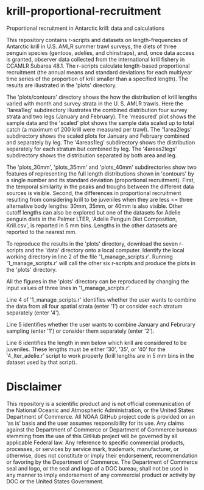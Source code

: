 # krill-proportional-recruitment
Proportional recruitment in Antarctic krill: data and calculations

This repository contains r-scripts and datasets on length-frequencies of Antarctic krill in U.S. AMLR summer trawl surveys, the diets of three penguin species (gentoos, adelies, and chinstraps), and, once data access is granted, observer data collected from the international krill fishery in CCAMLR Subarea 48.1. The r-scripts calculate length-based proportional recruitment (the annual means and standard deviations for each multiyear time series of the proportion of krill smaller than a specified length). The results are illustrated in the 'plots' directory.

The 'plots/contours' directory shows the how the distribution of krill lengths varied with month and survey strata in the U. S. AMLR trawls. Here the '1area1leg' subdirectory illustrates the combined distribution four survey strata and two legs (January and February). The 'measured' plot shows the sample data and the 'scaled' plot shows the sample data scaled up to total catch (a maximum of 200 krill were measured per trawl). The '1area2legs' subdirectory shows the scaled plots for January and February combined and separately by leg. The '4areas1leg' subdirectory shows the distribution separately for each stratum but combined by leg. The '4areas2legs' subdirectory shows the distribution separated by both area and leg.

The 'plots_30mm', 'plots_35mm' and 'plots_40mm' subdirectories show two features of representing the full length distributions shown in 'contours' by a single number and its standard deviation (proportional recruitment). First, the temporal similarity in the peaks and troughs between the different data sources is visible. Second, the differences in proportional recruitment resulting from considering krill to be juveniles when they are less <= three alternative body lengths: 30mm, 35mm, or 40mm is also visible. Other cutoff lengths can also be explored but one of the datasets for Adelie penguin diets in the Palmer LTER, 'Adelie Penguin Diet Composition, Krill.csv', is reported in 5 mm bins. Lengths in the other datasets are reported to the nearest mm.

To reproduce the results in the 'plots' directory, download the seven r-scripts and the 'data' directory onto a local computer. Identify the local working directory in line 2 of the file '1_manage_scripts.r'. Running '1_manage_scripts.r' will call the other six r-scripts and produce the plots in the 'plots' directory.

All the figures in the 'plots' directory can be reproduced by changing the input values of three lines in '1_manage_scripts.r'.

Line 4 of '1_manage_scripts.r' identifies whether the user wants to combine the data from all four spatial strata (enter '1') or consider each stratum separately (enter '4').

Line 5 identifies whether the user wants to combine January and Februrary sampling (enter '1') or consider them separately (enter '2').

Line 6 identifies the length in mm below which krill are considered to be juveniles. These lengths must be either '30', '35', or '40' for the '4_lter_adelie.r' script to work properly (krill lengths are in 5 mm bins in the dataset used by that script).

# Disclaimer

This repository is a scientific product and is not official communication of the National Oceanic and Atmospheric Administration, or the United States Department of Commerce. All NOAA GitHub project code is provided on an ‘as is’ basis and the user assumes responsibility for its use. Any claims against the Department of Commerce or Department of Commerce bureaus stemming from the use of this GitHub project will be governed by all applicable Federal law. Any reference to specific commercial products, processes, or services by service mark, trademark, manufacturer, or otherwise, does not constitute or imply their endorsement, recommendation or favoring by the Department of Commerce. The Department of Commerce seal and logo, or the seal and logo of a DOC bureau, shall not be used in any manner to imply endorsement of any commercial product or activity by DOC or the United States Government.
